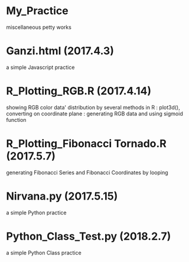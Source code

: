 # My_Practice
miscellaneous petty works

# Ganzi.html (2017.4.3)
a simple Javascript practice

# R_Plotting_RGB.R (2017.4.14)
showing RGB color data' distribution by several methods in R
: plot3d(), converting on coordinate plane
: generating RGB data and using sigmoid function

# R_Plotting_Fibonacci Tornado.R (2017.5.7)
generating Fibonacci Series and Fibonacci Coordinates by looping

# Nirvana.py (2017.5.15)
a simple Python practice

# Python_Class_Test.py (2018.2.7)
a simple Python Class practice
